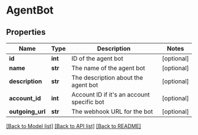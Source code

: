 # AgentBot

## Properties
Name | Type | Description | Notes
------------ | ------------- | ------------- | -------------
**id** | **int** | ID of the agent bot | [optional] 
**name** | **str** | The name of the agent bot | [optional] 
**description** | **str** | The description about the agent bot | [optional] 
**account_id** | **int** | Account ID if it&#x27;s an account specific bot | [optional] 
**outgoing_url** | **str** | The webhook URL for the bot | [optional] 

[[Back to Model list]](../README.md#documentation-for-models) [[Back to API list]](../README.md#documentation-for-api-endpoints) [[Back to README]](../README.md)

